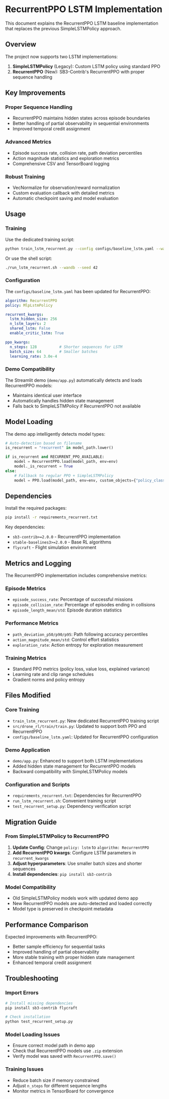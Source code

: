 # RecurrentPPO LSTM Implementation

This document explains the RecurrentPPO LSTM baseline implementation that replaces the previous SimpleLSTMPolicy approach.

## Overview

The project now supports two LSTM implementations:

1. **SimpleLSTMPolicy** (Legacy): Custom LSTM policy using standard PPO
2. **RecurrentPPO** (New): SB3-Contrib's RecurrentPPO with proper sequence handling

## Key Improvements

### Proper Sequence Handling
- RecurrentPPO maintains hidden states across episode boundaries
- Better handling of partial observability in sequential environments
- Improved temporal credit assignment

### Advanced Metrics
- Episode success rate, collision rate, path deviation percentiles
- Action magnitude statistics and exploration metrics
- Comprehensive CSV and TensorBoard logging

### Robust Training
- VecNormalize for observation/reward normalization
- Custom evaluation callback with detailed metrics
- Automatic checkpoint saving and model evaluation

## Usage

### Training

Use the dedicated training script:
```bash
python train_lstm_recurrent.py --config configs/baseline_lstm.yaml --wandb
```

Or use the shell script:
```bash
./run_lstm_recurrent.sh --wandb --seed 42
```

### Configuration

The `configs/baseline_lstm.yaml` has been updated for RecurrentPPO:

```yaml
algorithm: RecurrentPPO
policy: MlpLstmPolicy

recurrent_kwargs:
  lstm_hidden_size: 256
  n_lstm_layers: 2
  shared_lstm: False
  enable_critic_lstm: True

ppo_kwargs:
  n_steps: 128          # Shorter sequences for LSTM
  batch_size: 64        # Smaller batches
  learning_rate: 3.0e-4
```

### Demo Compatibility

The Streamlit demo (`demo/app.py`) automatically detects and loads RecurrentPPO models:

- Maintains identical user interface
- Automatically handles hidden state management
- Falls back to SimpleLSTMPolicy if RecurrentPPO not available

## Model Loading

The demo app intelligently detects model types:

```python
# Auto-detection based on filename
is_recurrent = "recurrent" in model_path.lower()

if is_recurrent and RECURRENT_PPO_AVAILABLE:
    model = RecurrentPPO.load(model_path, env=env)
    model._is_recurrent = True
else:
    # Fallback to regular PPO + SimpleLSTMPolicy
    model = PPO.load(model_path, env=env, custom_objects={"policy_class": SimpleLSTMPolicy})
```

## Dependencies

Install the required packages:

```bash
pip install -r requirements_recurrent.txt
```

Key dependencies:
- `sb3-contrib>=2.0.0` - RecurrentPPO implementation
- `stable-baselines3>=2.0.0` - Base RL algorithms
- `flycraft` - Flight simulation environment

## Metrics and Logging

The RecurrentPPO implementation includes comprehensive metrics:

### Episode Metrics
- `episode_success_rate`: Percentage of successful missions
- `episode_collision_rate`: Percentage of episodes ending in collisions
- `episode_length_mean/std`: Episode duration statistics

### Performance Metrics
- `path_deviation_p50/p90/p95`: Path following accuracy percentiles
- `action_magnitude_mean/std`: Control effort statistics
- `exploration_rate`: Action entropy for exploration measurement

### Training Metrics
- Standard PPO metrics (policy loss, value loss, explained variance)
- Learning rate and clip range schedules
- Gradient norms and policy entropy

## Files Modified

### Core Training
- `train_lstm_recurrent.py`: New dedicated RecurrentPPO training script
- `src/drone_rl/train/train.py`: Updated to support both PPO and RecurrentPPO
- `configs/baseline_lstm.yaml`: Updated for RecurrentPPO configuration

### Demo Application
- `demo/app.py`: Enhanced to support both LSTM implementations
- Added hidden state management for RecurrentPPO models
- Backward compatibility with SimpleLSTMPolicy models

### Configuration and Scripts
- `requirements_recurrent.txt`: Dependencies for RecurrentPPO
- `run_lstm_recurrent.sh`: Convenient training script
- `test_recurrent_setup.py`: Dependency verification script

## Migration Guide

### From SimpleLSTMPolicy to RecurrentPPO

1. **Update Config**: Change `policy: lstm` to `algorithm: RecurrentPPO`
2. **Add RecurrentPPO kwargs**: Configure LSTM parameters in `recurrent_kwargs`
3. **Adjust hyperparameters**: Use smaller batch sizes and shorter sequences
4. **Install dependencies**: `pip install sb3-contrib`

### Model Compatibility

- Old SimpleLSTMPolicy models work with updated demo app
- New RecurrentPPO models are auto-detected and loaded correctly
- Model type is preserved in checkpoint metadata

## Performance Comparison

Expected improvements with RecurrentPPO:
- Better sample efficiency for sequential tasks
- Improved handling of partial observability
- More stable training with proper hidden state management
- Enhanced temporal credit assignment

## Troubleshooting

### Import Errors
```bash
# Install missing dependencies
pip install sb3-contrib flycraft

# Check installation
python test_recurrent_setup.py
```

### Model Loading Issues
- Ensure correct model path in demo app
- Check that RecurrentPPO models use `.zip` extension
- Verify model was saved with `RecurrentPPO.save()`

### Training Issues
- Reduce batch size if memory constrained
- Adjust `n_steps` for different sequence lengths
- Monitor metrics in TensorBoard for convergence
